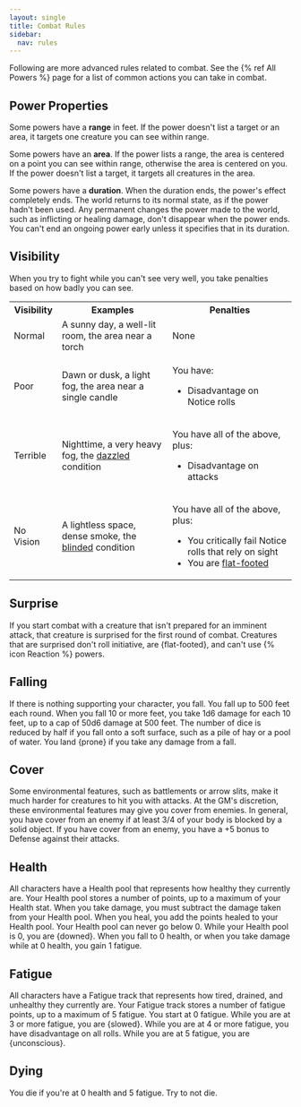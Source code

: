```yaml
---
layout: single
title: Combat Rules
sidebar:
  nav: rules
---
```


Following are more advanced rules related to combat. See the {% ref All Powers %} page for a list of common actions you can take in combat.

## Power Properties

Some powers have a **range** in feet. If the power doesn't list a target or an area, it targets one creature you can see within range.

Some powers have an **area**. If the power lists a range, the area is centered on a point you can see within range, otherwise the area is centered on you. If the power doesn't list a target, it targets all creatures in the area.

Some powers have a **duration**. When the duration ends, the power's effect completely ends. The world returns to its normal state, as if the power hadn't been used. Any permanent changes the power made to the world, such as inflicting or healing damage, don't disappear when the power ends. You can't end an ongoing power early unless it specifies that in its duration.

## Visibility

When you try to fight while you can't see very well, you take penalties based on how badly you can see.

<table>
  <tr>
    <th>Visibility</th>
    <th>Examples</th>
    <th>Penalties</th>
  </tr>
  <tr>
    <td>Normal</td>
    <td>A sunny day, a well-lit room, the area near a torch</td>
    <td>None</td>
  </tr>
  <tr>
    <td>Poor</td>
    <td>Dawn or dusk, a light fog, the area near a single candle</td>
    <td>
      <p>You have:</p>
      <ul>
        <li>Disadvantage on Notice rolls</li>
      </ul>
    </td>
  </tr>
  <tr>
    <td>Terrible</td>
    <td>Nighttime, a very heavy fog, the <a href="conditions.html#dazzled">dazzled</a> condition</td>
    <td>
      <p>You have all of the above, plus:</p>
      <ul>
        <li>Disadvantage on attacks</li>
      </ul>
    </td>
  </tr>
  <tr>
    <td>No Vision</td>
    <td>A lightless space, dense smoke, the <a href="conditions.html#blinded">blinded</a> condition</td>
    <td>
      <p>You have all of the above, plus:</p>
      <ul>
        <li>You critically fail Notice rolls that rely on sight</li>
        <li>You are <a href="conditions.html#flat-footed">flat-footed</a></li>
      </ul>
    </td>
  </tr>
</table>

## Surprise

If you start combat with a creature that isn't prepared for an imminent attack, that creature is surprised for the first round of combat. Creatures that are surprised don't roll initiative, are {flat-footed}, and can't use {% icon Reaction %} powers.

## Falling

If there is nothing supporting your character, you fall. You fall up to 500 feet each round. When you fall 10 or more feet, you take 1d6 damage for each 10 feet, up to a cap of 50d6 damage at 500 feet. The number of dice is reduced by half if you fall onto a soft surface, such as a pile of hay or a pool of water. You land {prone} if you take any damage from a fall.

## Cover

Some environmental features, such as battlements or arrow slits, make it much harder for creatures to hit you with attacks. At the GM's discretion, these environmental features may give you cover from enemies. In general, you have cover from an enemy if at least 3/4 of your body is blocked by a solid object. If you have cover from an enemy, you have a +5 bonus to Defense against their attacks.

## Health

All characters have a Health pool that represents how healthy they currently are. Your Health pool stores a number of points, up to a maximum of your Health stat. When you take damage, you must subtract the damage taken from your Health pool. When you heal, you add the points healed to your Health pool. Your Health pool can never go below 0. While your Health pool is 0, you are {downed}. When you fall to 0 health, or when you take damage while at 0 health, you gain 1 fatigue.

## Fatigue

All characters have a Fatigue track that represents how tired, drained, and unhealthy they currently are. Your Fatigue track stores a number of fatigue points, up to a maximum of 5 fatigue. You start at 0 fatigue. While you are at 3 or more fatigue, you are {slowed}. While you are at 4 or more fatigue, you have disadvantage on all rolls. While you are at 5 fatigue, you are {unconscious}.

## Dying

You die if you're at 0 health and 5 fatigue. Try to not die.
